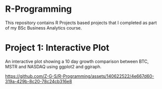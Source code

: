 # R-Programming
This repository contains R Projects based projects that I completed as part of my BSc Business Analytics course. 

# Project 1: Interactive Plot
An interactive plot showing a 10 day growth comparison between BTC, MSTR and NASDAQ using ggplot2 and ggiraph.

https://github.com/Z-G-S/R-Programming/assets/140622522/4e667d60-319a-429b-8c20-78c24cb316e8
